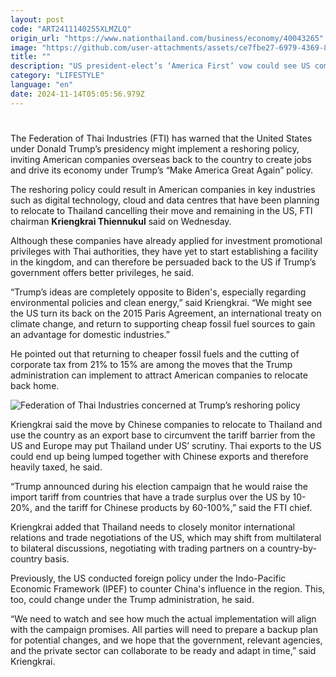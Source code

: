 ```yaml
---
layout: post
code: "ART2411140255XLMZLQ"
origin_url: "https://www.nationthailand.com/business/economy/40043265"
image: "https://github.com/user-attachments/assets/ce7fbe27-6979-4369-83a7-b5dd5682d5ae"
title: ""
description: "US president-elect’s ‘America First’ vow could see US companies intending to relocate to Thailand make an about turn"
category: "LIFESTYLE"
language: "en"
date: 2024-11-14T05:05:56.979Z
---
```


# 









The Federation of Thai Industries (FTI) has warned that the United States under Donald Trump’s presidency might implement a reshoring policy, inviting American companies overseas back to the country to create jobs and drive its economy under Trump’s “Make America Great Again” policy.

The reshoring policy could result in American companies in key industries such as digital technology, cloud and data centres that have been planning to relocate to Thailand cancelling their move and remaining in the US, FTI chairman **Kriengkrai Thiennukul** said on Wednesday.

Although these companies have already applied for investment promotional privileges with Thai authorities, they have yet to start establishing a facility in the kingdom, and can therefore be persuaded back to the US if Trump’s government offers better privileges, he said.

“Trump’s ideas are completely opposite to Biden's, especially regarding environmental policies and clean energy,” said Kriengkrai. “We might see the US turn its back on the 2015 Paris Agreement, an international treaty on climate change, and return to supporting cheap fossil fuel sources to gain an advantage for domestic industries.”

He pointed out that returning to cheaper fossil fuels and the cutting of corporate tax from 21% to 15% are among the moves that the Trump administration can implement to attract American companies to relocate back home.

  ![Federation of Thai Industries concerned at Trump’s reshoring policy](https://github.com/user-attachments/assets/12de377e-ae3c-4199-9fa9-fc055c254d1d)

Kriengkrai said the move by Chinese companies to relocate to Thailand and use the country as an export base to circumvent the tariff barrier from the US and Europe may put Thailand under US’ scrutiny. Thai exports to the US could end up being lumped together with Chinese exports and therefore heavily taxed, he said.

“Trump announced during his election campaign that he would raise the import tariff from countries that have a trade surplus over the US by 10-20%, and the tariff for Chinese products by 60-100%,” said the FTI chief.

Kriengkrai added that Thailand needs to closely monitor international relations and trade negotiations of the US, which may shift from multilateral to bilateral discussions, negotiating with trading partners on a country-by-country basis.

Previously, the US conducted foreign policy under the Indo-Pacific Economic Framework (IPEF) to counter China's influence in the region. This, too, could change under the Trump administration, he said.

“We need to watch and see how much the actual implementation will align with the campaign promises. All parties will need to prepare a backup plan for potential changes, and we hope that the government, relevant agencies, and the private sector can collaborate to be ready and adapt in time,” said Kriengkrai.